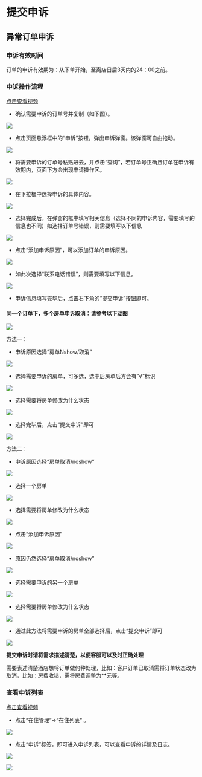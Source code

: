 # 提交申诉

## 异常订单申诉

### 申诉有效时间

订单的申诉有效期为：从下单开始，至离店日后3天内的24：00之前。

### 申诉操作流程

[点击查看视频](http://crs-pms-vidio.oss-cn-beijing.aliyuncs.com/%E5%A4%9C%E5%AE%A1-%E6%8F%90%E4%BA%A4%E7%94%B3%E8%AF%89.mp4)

* 确认需要申诉的订单号并复制（如下图）。

![](../../.gitbook/assets/image%20%28563%29.png)

* 点击页面悬浮框中的“申诉”按钮，弹出申诉弹窗。该弹窗可自由拖动。

![](../../.gitbook/assets/image%20%28426%29.png)

* 将需要申诉的订单号粘贴进去，并点击“查询”，若订单号正确且订单在申诉有效期内，页面下方会出现申请操作区。

![](../../.gitbook/assets/image%20%28571%29.png)

* 在下拉框中选择申诉的具体内容。

![](../../.gitbook/assets/image%20%28311%29.png)

* 选择完成后，在弹窗的框中填写相关信息（选择不同的申诉内容，需要填写的信息也不同）如选择订单号错误，则需要填写以下信息

![](../../.gitbook/assets/image%20%28464%29.png)

* 点击“添加申诉原因”，可以添加订单的申诉原因。

![](../../.gitbook/assets/image%20%2836%29.png)

* 如此次选择“联系电话错误”，则需要填写以下信息。

![](../../.gitbook/assets/image%20%28243%29.png)

* 申诉信息填写完毕后，点击右下角的“提交申诉”按钮即可。

#### 同一个订单下，多个房单申诉取消：请参考以下动图

![](../../.gitbook/assets/tong-yi-ding-dan-duo-fang-dan-shen-su%20%281%29.gif)

方法一：

* 申诉原因选择“房单Nshow/取消“

![](../../.gitbook/assets/image%20%2882%29.png)

* 选择需要申诉的房单，可多选，选中后房单后方会有“√”标识

![](../../.gitbook/assets/image%20%28544%29.png)

* 选择需要将房单修改为什么状态

![](../../.gitbook/assets/image%20%28108%29.png)

* 选择完毕后，点击“提交申诉”即可

![](../../.gitbook/assets/image%20%28403%29.png)

方法二：

* 申诉原因选择“房单取消/noshow“

![](../../.gitbook/assets/image%20%2882%29.png)

* 选择一个房单

![](../../.gitbook/assets/image%20%28586%29.png)

* 选择需要将房单修改为什么状态

![](../../.gitbook/assets/image%20%28108%29.png)

* 点击“添加申诉原因”

![](../../.gitbook/assets/image%20%28380%29.png)

* 原因仍然选择“房单取消/noshow”

![](../../.gitbook/assets/image%20%28671%29.png)

* 选择需要申诉的另一个房单

![](../../.gitbook/assets/image%20%28212%29.png)

* 选择需要将房单修改为什么状态

![](../../.gitbook/assets/image%20%28824%29.png)

* 通过此方法将需要申诉的房单全部选择后，点击“提交申诉”即可

![](../../.gitbook/assets/image%20%28555%29.png)



**提交申诉时请将需求描述清楚，以便客服可以及时正确处理**

需要表述清楚酒店想将订单做何种处理，比如：客户订单已取消需将订单状态改为取消，比如：房费收错，需将房费调整为\*\*元等。

### 查看申诉列表

[点击查看视频](http://crs-pms-vidio.oss-cn-beijing.aliyuncs.com/%E5%A4%9C%E5%AE%A1-%E6%9F%A5%E7%9C%8B%E7%94%B3%E8%AF%89%E5%88%97%E8%A1%A8.mp4)

* 点击“在住管理”→“在住列表” 。

![](../../.gitbook/assets/image%20%28194%29.png)

* 点击“申诉”标签，即可进入申诉列表，可以查看申诉的详情及日志。

![](../../.gitbook/assets/image%20%28713%29.png)

![](../../.gitbook/assets/image%20%28401%29.png)

